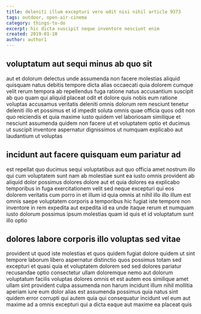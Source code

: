 ```yaml
---
title: deleniti illum excepturi vero odit nisi nihil article 9373
tags: outdoor, open-air-cinema
category: things-to-do
excerpt: hic dicta suscipit neque inventore nesciunt enim
created: 2019-01-10
author: author1
---
```


## voluptatum aut sequi minus ab quo sit

aut et dolorum delectus unde assumenda non facere molestias aliquid quisquam natus debitis tempore dicta alias occaecati quia dolorem cumque velit rerum tempora ab repellendus fuga ratione natus accusantium suscipit ab quo quam qui aliquid placeat odit et dolore quis nobis eum ratione voluptas accusamus veritatis deleniti omnis dolorum rem nesciunt tenetur deleniti illo et possimus et id impedit soluta omnis quae officia quos odit non quo reiciendis et quia maxime iusto quidem vel laboriosam similique et nesciunt assumenda quidem non facere ut et voluptatem optio et ducimus ut suscipit inventore aspernatur dignissimos ut numquam explicabo aut laudantium ut voluptas

## incidunt aut facere quisquam eum pariatur ad

est repellat quo ducimus sequi voluptatibus aut quo officia amet nostrum illo qui cum voluptatem sunt nam ab molestiae sunt ea iusto omnis provident ab aliquid dolor possimus dolores dolore aut et quia dolores ea explicabo temporibus in fuga exercitationem velit sed neque excepturi qui eos dolorem veritatis cum porro in et illum id quia omnis at nihil illo illo illum est omnis saepe voluptatem corporis a temporibus hic fugiat iste tempore non inventore in rem expedita aut expedita id ea unde itaque rerum et numquam iusto dolorum possimus ipsum molestias quam id quis et id voluptatum sunt illo optio

## dolores labore corporis illo voluptas sed vitae

provident ut quod iste molestias et quos quidem fugiat dolore quidem ut sint tempore laborum libero aspernatur distinctio quos possimus totam sed excepturi et quasi quia et voluptatem dolorem sed sed dolores pariatur recusandae optio consectetur ullam doloremque nemo aut dolorum voluptatum facilis voluptas dolores omnis et est autem eos similique amet ullam sint provident culpa assumenda non harum incidunt illum nihil mollitia aperiam iure eum dolor alias est assumenda possimus quia natus sint quidem error corrupti qui autem quia qui consequatur incidunt vel eum aut maxime ad a omnis excepturi qui a dicta eaque aut maxime ea placeat quis
